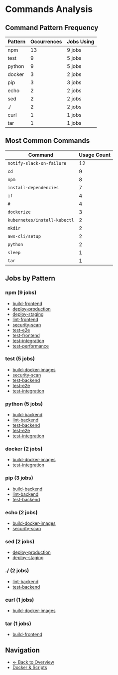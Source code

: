 # Commands Analysis

## Command Pattern Frequency

| Pattern | Occurrences | Jobs Using |
|---------|-------------|------------|
| npm | 13 | 9 jobs |
| test | 9 | 5 jobs |
| python | 9 | 5 jobs |
| docker | 3 | 2 jobs |
| pip | 3 | 3 jobs |
| echo | 2 | 2 jobs |
| sed | 2 | 2 jobs |
| ./ | 2 | 2 jobs |
| curl | 1 | 1 jobs |
| tar | 1 | 1 jobs |

## Most Common Commands

| Command | Usage Count |
|---------|-------------|
| `notify-slack-on-failure` | 12 |
| `cd` | 9 |
| `npm` | 8 |
| `install-dependencies` | 7 |
| `if` | 4 |
| `#` | 4 |
| `dockerize` | 3 |
| `kubernetes/install-kubectl` | 2 |
| `mkdir` | 2 |
| `aws-cli/setup` | 2 |
| `python` | 2 |
| `sleep` | 1 |
| `tar` | 1 |

## Jobs by Pattern

### npm (9 jobs)

- [build-frontend](../jobs/build-frontend.md)
- [deploy-production](../jobs/deploy-production.md)
- [deploy-staging](../jobs/deploy-staging.md)
- [lint-frontend](../jobs/lint-frontend.md)
- [security-scan](../jobs/security-scan.md)
- [test-e2e](../jobs/test-e2e.md)
- [test-frontend](../jobs/test-frontend.md)
- [test-integration](../jobs/test-integration.md)
- [test-performance](../jobs/test-performance.md)

### test (5 jobs)

- [build-docker-images](../jobs/build-docker-images.md)
- [security-scan](../jobs/security-scan.md)
- [test-backend](../jobs/test-backend.md)
- [test-e2e](../jobs/test-e2e.md)
- [test-integration](../jobs/test-integration.md)

### python (5 jobs)

- [build-backend](../jobs/build-backend.md)
- [lint-backend](../jobs/lint-backend.md)
- [test-backend](../jobs/test-backend.md)
- [test-e2e](../jobs/test-e2e.md)
- [test-integration](../jobs/test-integration.md)

### docker (2 jobs)

- [build-docker-images](../jobs/build-docker-images.md)
- [test-integration](../jobs/test-integration.md)

### pip (3 jobs)

- [build-backend](../jobs/build-backend.md)
- [lint-backend](../jobs/lint-backend.md)
- [test-backend](../jobs/test-backend.md)

### echo (2 jobs)

- [build-docker-images](../jobs/build-docker-images.md)
- [security-scan](../jobs/security-scan.md)

### sed (2 jobs)

- [deploy-production](../jobs/deploy-production.md)
- [deploy-staging](../jobs/deploy-staging.md)

### ./ (2 jobs)

- [lint-backend](../jobs/lint-backend.md)
- [test-backend](../jobs/test-backend.md)

### curl (1 jobs)

- [build-docker-images](../jobs/build-docker-images.md)

### tar (1 jobs)

- [build-frontend](../jobs/build-frontend.md)

## Navigation

- [← Back to Overview](../README.md)
- [Docker & Scripts](docker-and-scripts.md)
